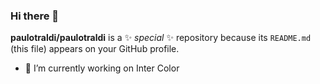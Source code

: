 ### Hi there 👋

**paulotraldi/paulotraldi** is a ✨ _special_ ✨ repository because its `README.md` (this file) appears on your GitHub profile.


- 🔭 I’m currently working on Inter Color

